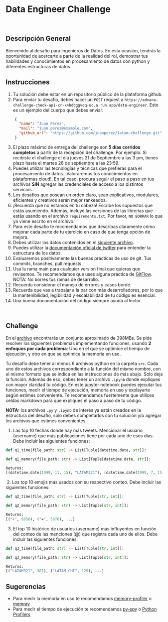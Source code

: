 # Data Engineer Challenge
​
## Descripción General
Bienvenido al desafío para Ingenieros de Datos. En esta ocasión, tendrás la oportunidad de acercarte a parte de la realidad del rol, demostrar tus habilidades y conocimientos en procesamiento de datos con python y diferentes estructuras de datos.
​
## Instrucciones
1. Tu solución debe estar en un repositorio público de la plataforma github. 
2. Para enviar tu desafío, debes hacer un `POST` request a `https://advana-challenge-check-api-cr-k4hdbggvoq-uc.a.run.app/data-engineer`. Esto es un ejemplo del cuerpo que debes enviar:
```json
    {
      "name": "Juan Perez",
      "mail": "juan.perez@example.com",
      "github_url": "https://github.com/juanperez/latam-challenge.git"
    }
```

3. El plazo máximo de entrega del challenge son **5 días corridos completos** a partir de la recepción del challenge. Por ejemplo: Si recibiste el challenge el día jueves 21 de Septiembre a las 3 pm, tienes plazo hasta el martes 26 de septiembre a las 23:59.
3. Puedes utilizar las tecnologías y técnicas que prefieras para el procesamiento de datos. ¡Valoraremos tus conocimientos en plataformas cloud!. En tal caso, procura seguir el paso a paso en tus archivos **SIN** agregar las credenciales de acceso a los distintos servicios.
4. Los desafíos que posean un orden claro, sean explicativos, modulares, eficientes y creativos serán mejor rankeados. 
5. ¡Recuerda que no estamos en tu cabeza! Escribe los supuestos que estás asumiendo. Además, incluye las versiones de las librerías que estás usando en el archivo `requirements.txt`. Por favor, `NO BORRAR` lo que ya viene escrito en el archivo.
6. Para este desafío te recomendamos que describas claramente cómo mejorar cada parte de tu ejercicio en caso de que tenga opción de mejora.
7. Debes utilizar los datos contenidos en el [siguiente archivo](https://drive.google.com/file/d/1ig2ngoXFTxP5Pa8muXo02mDTFexZzsis/view?usp=sharing).
8. Puedes utilizar la [documentación oficial de twitter](https://developer.twitter.com/en/docs/twitter-api/v1/data-dictionary/overview/tweet-object) para entender la estructura de los datos.
9. Evaluaremos positivamente las buenas prácticas de uso de git. Tus commits, branches, pull requests. 
10. Usa la rama main para cualquier versión final que quieras que revisemos. Te recomendamos que uses alguna práctica de [GitFlow](https://www.atlassian.com/git/tutorials/comparing-workflows/gitflow-workflow). NOTA: No borres tus ramas de desarrollo.
10. Recuerda considerar el manejo de errores y casos borde.
11. Recuerda que vas a trabajar a la par con más desarrolladores, por lo que la mantenibilidad, legibilidad y escalabilidad de tu código es esencial.
12. Una buena documentación del código siempre ayuda al lector.

​
## Challenge
En el [archivo](https://drive.google.com/file/d/1ig2ngoXFTxP5Pa8muXo02mDTFexZzsis/view?usp=sharing) encontrarás un conjunto aproximado de 398MBs. Se pide resolver los siguientes problemas implementando funciones, usando **2 enfoques por cada problema**: Uno en el que se optimice el tiempo de ejecución, y otro en que se optimice la memoria en uso.

Tu desafío debe tener al menos 6 archivos python en la carpeta `src`. Cada uno de estos archivos correspondiente a la función del mismo nombre, con el mismo formato que se indica en las instrucciones de más abajo. Solo deja la función. Además de eso, debes tener un archivo `.ipynb` donde expliques con mayor claridad tu código. En este jupyter notebook puedes ejecutar tus funciones, medir el tiempo de ejecución, memoria en uso y explayarte según estimes conveniente. Te recomendamos fuertemente que utilices celdas markdown para que expliques el paso a paso de tu código.

**NOTA:** los archivos `.py` y `.ipynb` de interés ya están creados en la estructura del desafío, solo debes completarlos con tu solución y/o agregar los archivos que estimes convenientes.
​
1. Las top 10 fechas donde hay más tweets. Mencionar el usuario (username) que más publicaciones tiene por cada uno de esos días. Debe incluir las siguientes funciones:
```python
def q1_time(file_path: str) -> List[Tuple[datetime.date, str]]:
```
```python
def q1_memory(file_path: str) -> List[Tuple[datetime.date, str]]:
```
```python
Returns: 
[(datetime.date(1999, 11, 15), "LATAM321"), (datetime.date(1999, 7, 15), "LATAM_CHI"), ...]
```
​
2. Los top 10 emojis más usados con su respectivo conteo. Debe incluir las siguientes funciones:
```python
def q2_time(file_path: str) -> List[Tuple[str, int]]:
```
```python
def q2_memory(file_path: str) -> List[Tuple[str, int]]:
```
```python
Returns: 
[("✈️", 6856), ("❤️", 5876), ...]
```
3. El top 10 histórico de usuarios (username) más influyentes en función del conteo de las menciones (@) que registra cada uno de ellos. Debe incluir las siguientes funciones:
```python
def q3_time(file_path: str) -> List[Tuple[str, int]]:
```
```python
def q3_memory(file_path: str) -> List[Tuple[str, int]]:
```
```python
Returns: 
[("LATAM321", 387), ("LATAM_CHI", 129), ...]
```

## Sugerencias
* Para medir la memoria en uso te recomendamos [memory-profiler](https://pypi.org/project/memory-profiler/) o [memray](https://github.com/bloomberg/memray)
* Para medir el tiempo de ejecución te recomendamos [py-spy](https://github.com/benfred/py-spy) o [Python Profilers](https://docs.python.org/3/library/profile.html)